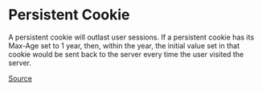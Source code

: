 # Persistent Cookie

A persistent cookie will outlast user sessions. If a persistent cookie has its Max-Age set to 1 year, then, within the year, the initial value set in that cookie would be sent back to the server every time the user visited the server.

[Source](http://en.wikipedia.org/wiki/HTTP_cookie#Persistent_cookie)


